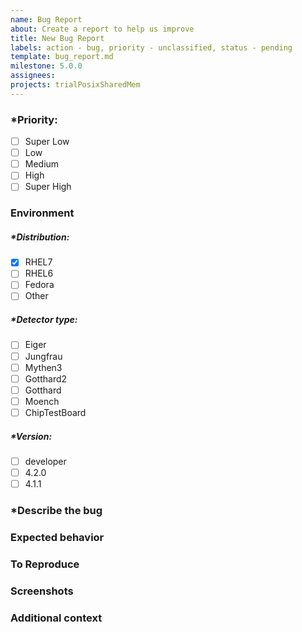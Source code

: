 ```yaml
---
name: Bug Report
about: Create a report to help us improve 
title: New Bug Report
labels: action - bug, priority - unclassified, status - pending
template: bug_report.md
milestone: 5.0.0
assignees: 
projects: trialPosixSharedMem
---
```


<!--  Check an option by - [x], Uncheck an option by - [ ] -->
<!-- Please preview to see your option has been selected -->

<!-- Please fill out everything with an *, as this report will be discarded otherwise -->

### *Priority:
- [ ] Super Low
- [ ] Low
- [ ] Medium
- [ ] High
- [ ] Super High

### Environment

##### *Distribution: 
- [x] RHEL7
- [ ] RHEL6
- [ ] Fedora
- [ ] Other

##### *Detector type: 
- [ ] Eiger
- [ ] Jungfrau
- [ ] Mythen3
- [ ] Gotthard2
- [ ] Gotthard
- [ ] Moench
- [ ] ChipTestBoard

##### *Version: 
<!-- Software Package Version -->
- [ ] developer
- [ ] 4.2.0
- [ ] 4.1.1

### *Describe the bug
<!--  A clear and concise description of what the bug is -->

### Expected behavior
<!--  A clear and concise description of what you expected to happen. -->

### To Reproduce
<!--  Steps to reproduce the behavior: -->
<!--  1. Go to '...' -->
<!--  2. Click on '....' -->
<!--  3. Scroll down to '....' -->
<!--  4. See error -->

### Screenshots
<!--  If applicable, add screenshots to help explain your problem. -->


### Additional context
<!--  Add any other context about the problem here. -->
